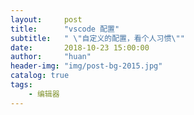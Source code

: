 ```yaml
---
layout:     post
title:      "vscode 配置"
subtitle:   " \"自定义的配置，看个人习惯\""
date:       2018-10-23 15:00:00
author:     "huan"
header-img: "img/post-bg-2015.jpg"
catalog: true
tags:
    - 编辑器
---
```






